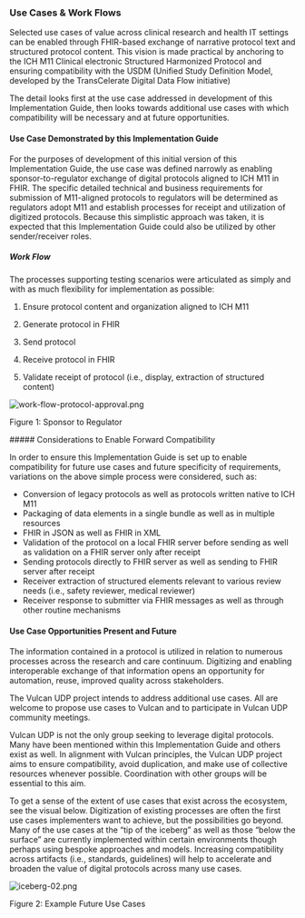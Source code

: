 ### Use Cases & Work Flows 

Selected use cases of value across clinical research and health IT settings can be enabled through FHIR-based exchange of narrative protocol text and structured protocol content. This vision is made practical by anchoring to the ICH M11 Clinical electronic Structured Harmonized Protocol and ensuring compatibility with the USDM (Unified Study Definition Model, developed by the TransCelerate Digital Data Flow initiative)

The detail looks first at the use case addressed in development of this Implementation Guide, then looks towards additional use cases with which compatibility will be necessary and at future opportunities. 

#### Use Case Demonstrated by this Implementation Guide

For the purposes of development of this initial version of this Implementation Guide, the use case was defined narrowly as enabling sponsor-to-regulator exchange of digital protocols aligned to ICH M11 in FHIR. The specific detailed technical and business requirements for submission of M11-aligned protocols to regulators will be determined as regulators adopt M11 and establish processes for receipt and utilization of digitized protocols. Because this simplistic approach was taken, it is expected that this Implementation Guide could also be utilized by other sender/receiver roles. 

##### Work Flow

The processes supporting testing scenarios were articulated as simply and with as much flexibility for implementation as possible:

1. Ensure protocol content and organization aligned to ICH M11

2. Generate protocol in FHIR

3. Send protocol 

4. Receive protocol in FHIR

5. Validate receipt of protocol (i.e., display, extraction of structured content)

   

<div><img src="work-flow-protocol-approval.png" alt="work-flow-protocol-approval.png" style="max-width: 80%;
 height: auto;" />
<p>Figure 1: Sponsor to Regulator</p></div>
##### Considerations to Enable Forward Compatibility

In order to ensure this Implementation Guide is set up to enable compatibility for future use cases and future specificity of requirements, variations on the above simple process were considered, such as:

- Conversion of legacy protocols as well as protocols written native to ICH M11
- Packaging of data elements in a single bundle as well as in multiple resources 
- FHIR in JSON as well as FHIR in XML
- Validation of the protocol on a local FHIR server before sending as well as validation on a FHIR server only after receipt
- Sending protocols directly to FHIR server as well as sending to FHIR server after receipt 
- Receiver extraction of structured elements relevant to various review needs (i.e., safety reviewer, medical reviewer)
- Receiver response to submitter via FHIR messages as well as through other routine mechanisms

#### Use Case Opportunities Present and Future

The information contained in a protocol is utilized in relation to numerous processes across the research and care continuum. Digitizing and enabling interoperable exchange of that information opens an opportunity for automation, reuse, improved quality across stakeholders. 

The Vulcan UDP project intends to address additional use cases. All are welcome to propose use cases to Vulcan and to participate in Vulcan UDP community meetings. 

Vulcan UDP is not the only group seeking to leverage digital protocols. Many have been mentioned within this Implementation Guide and others exist as well. In alignment with Vulcan principles, the Vulcan UDP project aims to ensure compatibility, avoid duplication, and make use of collective resources whenever possible. Coordination with other groups will be essential to this aim. 

To get a sense of the extent of use cases that exist across the ecosystem, see the visual below. Digitization of existing processes are often the first use cases implementers want to achieve, but the possibilities go beyond. Many of the use cases at the “tip of the iceberg” as well as those “below the surface” are currently implemented within certain environments though perhaps using bespoke approaches and models. Increasing compatibility across artifacts (i.e., standards, guidelines) will help to accelerate and broaden the value of digital protocols across many use cases.



<div><img src="iceberg-02.png" alt="iceberg-02.png" style="max-width: 90%;
 height: auto;" />
<p>Figure 2: Example Future Use Cases</p></div>





